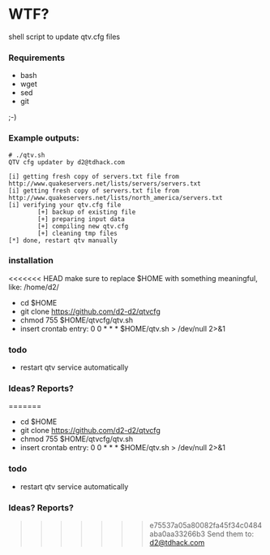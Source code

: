 # WTF?

shell script to update qtv.cfg files

### Requirements

* bash
* wget
* sed
* git

;-)

### Example outputs:
```
# ./qtv.sh
QTV cfg updater by d2@tdhack.com

[i] getting fresh copy of servers.txt file from http://www.quakeservers.net/lists/servers/servers.txt
[i] getting fresh copy of servers.txt file from http://www.quakeservers.net/lists/north_america/servers.txt
[i] verifying your qtv.cfg file
        [+] backup of existing file
        [+] preparing input data
        [+] compiling new qtv.cfg
        [+] cleaning tmp files
[*] done, restart qtv manually
```
### installation
<<<<<<< HEAD
make sure to replace $HOME with something meaningful, like: /home/d2/

* cd $HOME
* git clone https://github.com/d2-d2/qtvcfg
* chmod 755 $HOME/qtvcfg/qtv.sh
* insert crontab entry: 0 0 * * * $HOME/qtv.sh > /dev/null 2>&1

### todo
* restart qtv service automatically

### Ideas? Reports?

=======
* cd $HOME
* git clone https://github.com/d2-d2/qtvcfg
* chmod 755 $HOME/qtvcfg/qtv.sh
* insert crontab entry: 0 0 * * * $HOME/qtv.sh > /dev/null 2>&1

### todo
* restart qtv service automatically

### Ideas? Reports?

>>>>>>> e75537a05a80082fa45f34c0484aba0aa33266b3
Send them to: d2@tdhack.com
